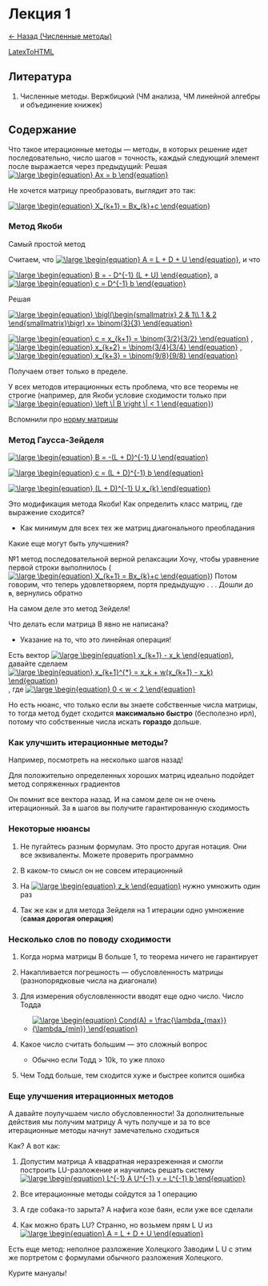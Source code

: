 # Лекция 1

[<- Назад (Численные методы)](https://github.com/boorlakov/zettelkasten/blob/main/university/nummethods/README.md)

[LatexToHTML](https://www.codecogs.com/latex/eqneditor.php)

## Литература

1. Численные методы. Вержбицкий (ЧМ анализа, ЧМ линейной алгебры и объединение книжек)

## Содержание

Что такое итерационные методы — методы, в которых решение идет последовательно, число шагов = точность, каждый следующий элемент после выражается через предыдущий:
Решая <a href="https://www.codecogs.com/eqnedit.php?latex=\large&space;\begin{equation}&space;Ax&space;=&space;b&space;\end{equation}" target="_blank"><img src="https://latex.codecogs.com/png.latex?\large&space;\begin{equation}&space;Ax&space;=&space;b&space;\end{equation}" title="\large \begin{equation} Ax = b \end{equation}" /></a>

Не хочется матрицу преобразовать, выглядит это так:

<a href="https://www.codecogs.com/eqnedit.php?latex=\large&space;\begin{equation}&space;X_{k&plus;1}&space;=&space;Bx_{k}&plus;c&space;\end{equation}" target="_blank"><img src="https://latex.codecogs.com/png.latex?\large&space;\begin{equation}&space;X_{k&plus;1}&space;=&space;Bx_{k}&plus;c&space;\end{equation}" title="\large \begin{equation} X_{k+1} = Bx_{k}+c \end{equation}" /></a>

### Метод Якоби

Самый простой метод

Считаем, что <a href="https://www.codecogs.com/eqnedit.php?latex=\large&space;\begin{equation}&space;A&space;=&space;L&space;&plus;&space;D&space;&plus;&space;U&space;\end{equation}" target="_blank"><img src="https://latex.codecogs.com/png.latex?\large&space;\begin{equation}&space;A&space;=&space;L&space;&plus;&space;D&space;&plus;&space;U&space;\end{equation}" title="\large \begin{equation} A = L + D + U \end{equation}" /></a>, и что

<a href="https://www.codecogs.com/eqnedit.php?latex=\large&space;\begin{equation}&space;B&space;=&space;-&space;D^{-1}&space;(L&space;&plus;&space;U)&space;\end{equation}" target="_blank"><img src="https://latex.codecogs.com/png.latex?\large&space;\begin{equation}&space;B&space;=&space;-&space;D^{-1}&space;(L&space;&plus;&space;U)&space;\end{equation}" title="\large \begin{equation} B = - D^{-1} (L + U) \end{equation}" /></a>, а <a href="https://www.codecogs.com/eqnedit.php?latex=\large&space;\begin{equation}&space;c&space;=&space;D^{-1}&space;b&space;\end{equation}" target="_blank"><img src="https://latex.codecogs.com/png.latex?\large&space;\begin{equation}&space;c&space;=&space;D^{-1}&space;b&space;\end{equation}" title="\large \begin{equation} c = D^{-1} b \end{equation}" /></a>

Решая

<a href="https://www.codecogs.com/eqnedit.php?latex=\large&space;\begin{equation}&space;\bigl(\begin{smallmatrix}&space;2&space;&&space;1\\&space;1&space;&&space;2&space;\end{smallmatrix}\bigr)&space;x=&space;\binom{3}{3}&space;\end{equation}" target="_blank"><img src="https://latex.codecogs.com/png.latex?\large&space;\begin{equation}&space;\bigl(\begin{smallmatrix}&space;2&space;&&space;1\\&space;1&space;&&space;2&space;\end{smallmatrix}\bigr)&space;x=&space;\binom{3}{3}&space;\end{equation}" title="\large \begin{equation} \bigl(\begin{smallmatrix} 2 & 1\\ 1 & 2 \end{smallmatrix}\bigr) x= \binom{3}{3} \end{equation}" /></a>

<a href="https://www.codecogs.com/eqnedit.php?latex=\large&space;\begin{equation}&space;c&space;=&space;x_{k&plus;1}&space;=&space;\binom{3/2}{3/2}&space;\end{equation}" target="_blank"><img src="https://latex.codecogs.com/png.latex?\large&space;\begin{equation}&space;c&space;=&space;x_{k&plus;1}&space;=&space;\binom{3/2}{3/2}&space;\end{equation}" title="\large \begin{equation} c = x_{k+1} = \binom{3/2}{3/2} \end{equation}" /></a> ,
<a href="https://www.codecogs.com/eqnedit.php?latex=\large&space;\begin{equation}&space;x_{k&plus;2}&space;=&space;\binom{3/4}{3/4}&space;\end{equation}" target="_blank"><img src="https://latex.codecogs.com/png.latex?\large&space;\begin{equation}&space;x_{k&plus;2}&space;=&space;\binom{3/4}{3/4}&space;\end{equation}" title="\large \begin{equation} x_{k+2} = \binom{3/4}{3/4} \end{equation}" /></a> ,
<a href="https://www.codecogs.com/eqnedit.php?latex=\large&space;\begin{equation}&space;x_{k&plus;3}&space;=&space;\binom{9/8}{9/8}&space;\end{equation}" target="_blank"><img src="https://latex.codecogs.com/png.latex?\large&space;\begin{equation}&space;x_{k&plus;3}&space;=&space;\binom{9/8}{9/8}&space;\end{equation}" title="\large \begin{equation} x_{k+3} = \binom{9/8}{9/8} \end{equation}" /></a>

Получаем ответ только в пределе.

У всех методов итерационных есть проблема, что все теоремы не строгие (например, для Якоби условие сходимости только при <a href="https://www.codecogs.com/eqnedit.php?latex=\large&space;\begin{equation}&space;\left&space;\|&space;B&space;\right&space;\|&space;<&space;1&space;\end{equation}" target="_blank"><img src="https://latex.codecogs.com/png.latex?\large&space;\begin{equation}&space;\left&space;\|&space;B&space;\right&space;\|&space;<&space;1&space;\end{equation}" title="\large \begin{equation} \left \| B \right \| < 1 \end{equation}" /></a>)

Вспомнили про [норму матрицы](https://en.wikipedia.org/wiki/Matrix_norm)

### Метод Гаусса-Зейделя

<a href="https://www.codecogs.com/eqnedit.php?latex=\large&space;\begin{equation}&space;B&space;=&space;-(L&space;&plus;&space;D)^{-1}&space;U&space;\end{equation}" target="_blank"><img src="https://latex.codecogs.com/png.latex?\large&space;\begin{equation}&space;B&space;=&space;-(L&space;&plus;&space;D)^{-1}&space;U&space;\end{equation}" title="\large \begin{equation} B = -(L + D)^{-1} U \end{equation}" /></a>

<a href="https://www.codecogs.com/eqnedit.php?latex=\large&space;\begin{equation}&space;c&space;=&space;(L&space;&plus;&space;D)^{-1}&space;b&space;\end{equation}" target="_blank"><img src="https://latex.codecogs.com/png.latex?\large&space;\begin{equation}&space;c&space;=&space;(L&space;&plus;&space;D)^{-1}&space;b&space;\end{equation}" title="\large \begin{equation} c = (L + D)^{-1} b \end{equation}" /></a>

<a href="https://www.codecogs.com/eqnedit.php?latex=\large&space;\begin{equation}&space;(L&space;&plus;&space;D)^{-1}&space;U&space;x_{k}&space;\end{equation}" target="_blank"><img src="https://latex.codecogs.com/png.latex?\large&space;\begin{equation}&space;(L&space;&plus;&space;D)^{-1}&space;U&space;x_{k}&space;\end{equation}" title="\large \begin{equation} (L + D)^{-1} U x_{k} \end{equation}" /></a>

Это модификация метода Якоби!
Как определить класс матриц, где выражение сходится? 

- Как минимум для всех тех же матриц диагонального преобладания

Какие еще могут быть улучшения?

№1 метод последовательной верной релаксации
Хочу, чтобы уравнение первой строки выполнилось
(<a href="https://www.codecogs.com/eqnedit.php?latex=\large&space;\begin{equation}&space;X_{k&plus;1}&space;=&space;Bx_{k}&plus;c&space;\end{equation}" target="_blank"><img src="https://latex.codecogs.com/png.latex?\large&space;\begin{equation}&space;X_{k&plus;1}&space;=&space;Bx_{k}&plus;c&space;\end{equation}" title="\large \begin{equation} X_{k+1} = Bx_{k}+c \end{equation}" /></a>)
Потом говорим, что теперь удовлетворяем, портя предыдущую . . . Дошли до **`n`**, вернулись обратно

На самом деле это метод Зейделя!

Что делать если матрица B явно не написана?

- Указание на то, что это линейная операция!

Есть вектор <a href="https://www.codecogs.com/eqnedit.php?latex=\large&space;\begin{equation}&space;x_{k&plus;1}&space;-&space;x_k&space;\end{equation}" target="_blank"><img src="https://latex.codecogs.com/png.latex?\large&space;\begin{equation}&space;x_{k&plus;1}&space;-&space;x_k&space;\end{equation}" title="\large \begin{equation} x_{k+1} - x_k \end{equation}" /></a>, давайте сделаем <a href="https://www.codecogs.com/eqnedit.php?latex=\large&space;\begin{equation}&space;x_{k&plus;1}^{*}&space;=&space;x_k&space;&plus;&space;w(x_{k&plus;1}&space;-&space;x_k)&space;\end{equation}" target="_blank"><img src="https://latex.codecogs.com/png.latex?\large&space;\begin{equation}&space;x_{k&plus;1}^{*}&space;=&space;x_k&space;&plus;&space;w(x_{k&plus;1}&space;-&space;x_k)&space;\end{equation}" title="\large \begin{equation} x_{k+1}^{*} = x_k + w(x_{k+1} - x_k) \end{equation}" /></a>, где
<a href="https://www.codecogs.com/eqnedit.php?latex=\large&space;\begin{equation}&space;0&space;<&space;w&space;<&space;2&space;\end{equation}" target="_blank"><img src="https://latex.codecogs.com/png.latex?\large&space;\begin{equation}&space;0&space;<&space;w&space;<&space;2&space;\end{equation}" title="\large \begin{equation} 0 < w < 2 \end{equation}" /></a>

Но есть нюанс, что только если вы знаете собственные числа матрицы, то тогда метод будет сходится **максимально быстро** (бесполезно ирл), потому что собственные числа искать **гораздо** дольше.

### Как улучшить итерационные методы?

Например, посмотреть на несколько шагов назад!

Для положительно определенных хороших матриц идеально подойдет метод сопряженных градиентов

Он помнит все вектора назад. И на самом деле он не очень итерационный. За **`n`** шагов вы получите гарантированную сходимость

### Некоторые нюансы

1. Не пугайтесь разным формулам. Это просто другая нотация. Они все эквиваленты. Можете проверить программно

2. В каком-то смысл он не совсем итерационный

3. На <a href="https://www.codecogs.com/eqnedit.php?latex=\large&space;\begin{equation}&space;z_k&space;\end{equation}" target="_blank"><img src="https://latex.codecogs.com/png.latex?\large&space;\begin{equation}&space;z_k&space;\end{equation}" title="\large \begin{equation} z_k \end{equation}" /></a> нужно умножить один раз

4. Так же как и для метода Зейделя на 1 итерации одно умножение (**самая дорогая операция**)

### Несколько слов по поводу сходимости

1. Когда норма матрицы B больше 1, то теорема ничего не гарантирует

2. Накапливается погрешность — обусловленность матрицы (разнопорядковые числа на диагонали)

3. Для измерения обусловленности вводят еще одно число. Число Тодда

    - <a href="https://www.codecogs.com/eqnedit.php?latex=\large&space;\begin{equation}&space;Cond(A)&space;=&space;\frac{\lambda_{max}}{\lambda_{min}}&space;\end{equation}" target="_blank"><img src="https://latex.codecogs.com/png.latex?\large&space;\begin{equation}&space;Cond(A)&space;=&space;\frac{\lambda_{max}}{\lambda_{min}}&space;\end{equation}" title="\large \begin{equation} Cond(A) = \frac{\lambda_{max}}{\lambda_{min}} \end{equation}" /></a>

4. Какое число считать большим — это сложный вопрос
    - Обычно если Тодд > 10k, то уже плохо

5. Чем Тодд больше, тем сходится хуже и быстрее копится ошибка

### Еще улучшения итерационных методов

А давайте поулучшаем число обусловленности! За дополнительные действия мы получим матрицу А чуть получше и за то все итерационные методы начнут замечательно сходиться

Как? А вот как:

1. Допустим матрица А квадратная неразреженная и смогли построить LU-разложение и научились решать систему <a href="https://www.codecogs.com/eqnedit.php?latex=\large&space;\begin{equation}&space;L^{-1}&space;A&space;U^{-1}&space;y&space;=&space;L^{-1}&space;b&space;\end{equation}" target="_blank"><img src="https://latex.codecogs.com/png.latex?\large&space;\begin{equation}&space;L^{-1}&space;A&space;U^{-1}&space;y&space;=&space;L^{-1}&space;b&space;\end{equation}" title="\large \begin{equation} L^{-1} A U^{-1} y = L^{-1} b \end{equation}" /></a>

2. Все итерационные методы сойдутся за 1 операцию

3. А где собака-то зарыта? А нафига козе баян, если уже все сделали

4. Как можно брать LU? Странно, но возьмем прям L U из <a href="https://www.codecogs.com/eqnedit.php?latex=\large&space;\begin{equation}&space;A&space;=&space;L&space;&plus;&space;D&space;&plus;&space;U&space;\end{equation}" target="_blank"><img src="https://latex.codecogs.com/png.latex?\large&space;\begin{equation}&space;A&space;=&space;L&space;&plus;&space;D&space;&plus;&space;U&space;\end{equation}" title="\large \begin{equation} A = L + D + U \end{equation}" /></a>

Есть еще метод: неполное разложение Холецкого
Заводим L U с этим же портретом с формулами обычного разложения Холецкого.

Курите мануалы!
